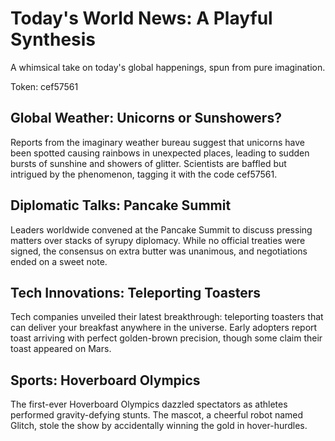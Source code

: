 # Today's World News: A Playful Synthesis

A whimsical take on today's global happenings, spun from pure imagination.

Token: cef57561

## Global Weather: Unicorns or Sunshowers?

Reports from the imaginary weather bureau suggest that unicorns have been spotted causing rainbows in unexpected places, leading to sudden bursts of sunshine and showers of glitter. Scientists are baffled but intrigued by the phenomenon, tagging it with the code cef57561.

## Diplomatic Talks: Pancake Summit

Leaders worldwide convened at the Pancake Summit to discuss pressing matters over stacks of syrupy diplomacy. While no official treaties were signed, the consensus on extra butter was unanimous, and negotiations ended on a sweet note.

## Tech Innovations: Teleporting Toasters

Tech companies unveiled their latest breakthrough: teleporting toasters that can deliver your breakfast anywhere in the universe. Early adopters report toast arriving with perfect golden-brown precision, though some claim their toast appeared on Mars.

## Sports: Hoverboard Olympics

The first-ever Hoverboard Olympics dazzled spectators as athletes performed gravity-defying stunts. The mascot, a cheerful robot named Glitch, stole the show by accidentally winning the gold in hover-hurdles.